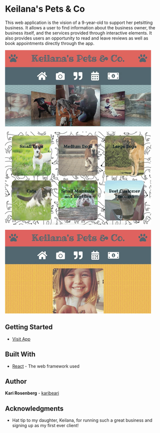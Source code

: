 # Keilana's Pets & Co 
This web application is the vision of a 9-year-old to support her petsitting business.  It allows a user to find information about the business owner, the business itself, and the services provided through interactive elements.  It also provides users an opportunity to read and leave reviews as well as book appointments directly through the app.  

![Image Slideshow](./slideshow.gif)

![Services Menu](./services.gif)

![Booking Calendar](./booking.gif)

## Getting Started

* [Visit App](https://keilanapetsandco.netlify.com/)

## Built With

* [React](http://www.reactjs.org/) - The web framework used

## Author

**Kari Rosenberg** - [karibeari](https://github.com/karibeari)

## Acknowledgments

* Hat tip to my daughter, Keilana, for running such a great business and signing up as my first ever client!  

